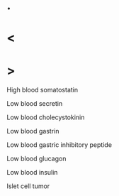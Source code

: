 # .

# <

# >

High blood somatostatin

Low blood secretin

Low blood cholecystokinin

Low blood gastrin

Low blood gastric inhibitory peptide

Low blood glucagon

Low blood insulin

Islet cell tumor

